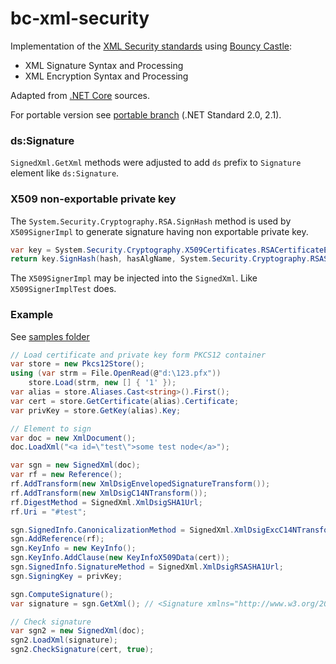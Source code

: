 # bc-xml-security

Implementation of the [XML Security standards](https://www.w3.org/standards/xml/security) using [Bouncy Castle](http://www.bouncycastle.org/csharp):
- XML Signature Syntax and Processing
- XML Encryption Syntax and Processing

Adapted from [.NET Core](https://github.com/dotnet/runtime/tree/master/src/libraries/System.Security.Cryptography.Xml) sources.

For portable version see [portable branch](../../tree/portable) (.NET Standard 2.0, 2.1).

### ds:Signature

`SignedXml.GetXml` methods were adjusted to add `ds` prefix to `Signature` element like `ds:Signature`.

### X509 non-exportable private key
The 
`System.Security.Cryptography.RSA.SignHash` 
method is used by `X509SignerImpl` to generate signature having non exportable private key.

```csharp
var key = System.Security.Cryptography.X509Certificates.RSACertificateExtensions.GetRSAPrivateKey(_cert);
return key.SignHash(hash, hasAlgName, System.Security.Cryptography.RSASignaturePadding.Pkcs1);
```
The `X509SignerImpl` may be injected into the `SignedXml`. 
Like `X509SignerImplTest` does.



### Example

See [samples folder](https://github.com/kmvi/bc-xml-security/tree/master/samples)

```csharp
// Load certificate and private key form PKCS12 container
var store = new Pkcs12Store();
using (var strm = File.OpenRead(@"d:\123.pfx"))
	store.Load(strm, new [] { '1' });
var alias = store.Aliases.Cast<string>().First();
var cert = store.GetCertificate(alias).Certificate;
var privKey = store.GetKey(alias).Key;

// Element to sign
var doc = new XmlDocument();
doc.LoadXml("<a id=\"test\">some test node</a>");

var sgn = new SignedXml(doc);
var rf = new Reference();
rf.AddTransform(new XmlDsigEnvelopedSignatureTransform());
rf.AddTransform(new XmlDsigC14NTransform());
rf.DigestMethod = SignedXml.XmlDsigSHA1Url;
rf.Uri = "#test";

sgn.SignedInfo.CanonicalizationMethod = SignedXml.XmlDsigExcC14NTransformUrl;
sgn.AddReference(rf);
sgn.KeyInfo = new KeyInfo();
sgn.KeyInfo.AddClause(new KeyInfoX509Data(cert));
sgn.SignedInfo.SignatureMethod = SignedXml.XmlDsigRSASHA1Url;
sgn.SigningKey = privKey;

sgn.ComputeSignature();
var signature = sgn.GetXml(); // <Signature xmlns="http://www.w3.org/2000/09/xmldsig#"> ...

// Check signature
var sgn2 = new SignedXml(doc);
sgn2.LoadXml(signature);
sgn2.CheckSignature(cert, true);
```
